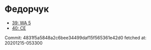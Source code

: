 # Федорчук
- [39: WA 5](39.md)
- [40: CE](40.md)

Commit: 4831f5a5848a2c6bee34499daf15f565361e42d0
 fetched at: 20201215-053300
